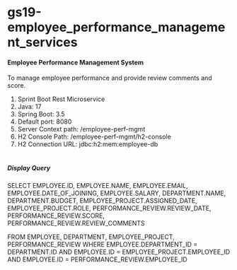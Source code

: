 # gs19-employee_performance_management_services

#### Employee Performance Management System

To manage employee performance and provide review comments and score.

1) Sprint Boot Rest Microservice <br>
2) Java: 17 <br>
3) Spring Boot: 3.5 <br>
4) Default port: 8080 <br>
5) Server Context path: /employee-perf-mgmt <br>
6) H2 Console Path: /employee-perf-mgmt/h2-console <br>
7) H2 Connection URL: jdbc:h2:mem:employee-db <br><br>


##### Display Query

SELECT EMPLOYEE.ID, EMPLOYEE.NAME, EMPLOYEE.EMAIL, EMPLOYEE.DATE_OF_JOINING, EMPLOYEE.SALARY, 
DEPARTMENT.NAME, DEPARTMENT.BUDGET, 
EMPLOYEE_PROJECT.ASSIGNED_DATE, EMPLOYEE_PROJECT.ROLE,
PERFORMANCE_REVIEW.REVIEW_DATE, PERFORMANCE_REVIEW.SCORE, PERFORMANCE_REVIEW.REVIEW_COMMENTS

FROM EMPLOYEE, DEPARTMENT, EMPLOYEE_PROJECT, PERFORMANCE_REVIEW 
WHERE EMPLOYEE.DEPARTMENT_ID = DEPARTMENT.ID 
AND EMPLOYEE.ID = EMPLOYEE_PROJECT.EMPLOYEE_ID 
AND EMPLOYEE.ID = PERFORMANCE_REVIEW.EMPLOYEE_ID